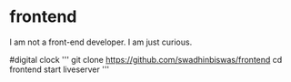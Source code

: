 # frontend
I am not a front-end developer.
I am just curious.

#digital clock
'''
git clone https://github.com/swadhinbiswas/frontend 
cd frontend 
start liveserver
'''
